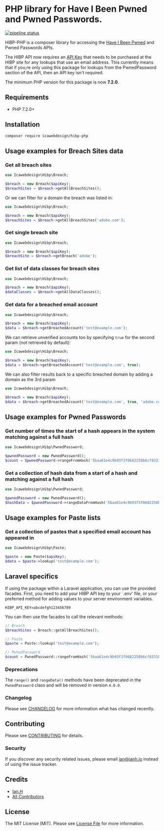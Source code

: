 # PHP library for Have I Been Pwned and Pwned Passwords.

[![pipeline status](https://gitlab.2up.io/ian/hibp-php/badges/master/pipeline.svg)](https://gitlab.2up.io/ian/hibp-php/commits/master)

HIBP-PHP is a composer library for accessing the [Have I Been Pwned](https://haveibeenpwned.com) and Pwned Passwords APIs.

The HIBP API now requires an [API Key](https://haveibeenpwned.com/API/Key) that needs to be purchased at the HIBP site for any lookups that use an email address. This currently means that if you;re only using this package for lookups from the PwnedPassword section of the API, then an API key isn't required.

The minimum PHP version for this package is now **7.2.0**.

## Requirements

* PHP 7.2.0+

## Installation
```bash
composer require icawebdesign/hibp-php
```

## Usage examples for Breach Sites data

### Get all breach sites
```php
use Icawebdesign\Hibp\Breach;

$breach = new Breach($apiKey);
$breachSites = $breach->getAllBreachSites();
```

Or we can filter for a domain the breach was listed in:

```php
use Icawebdesign\Hibp\Breach;

$breach = new Breach($apiKey);
$breachSites = $breach->getAllBreachSites('adobe.com');
```

### Get single breach site
```php
use Icawebdesign\Hibp\Breach;

$breach = new Breach($apiKey);
$breachSite = $breach->getBreach('adobe');
```

### Get list of data classes for breach sites
```php
use Icawebdesign\Hibp\Breach;

$breach = new Breach($apiKey);
$dataClasses = $breach->getAllDataClasses();
```

### Get data for a breached email account
```php
use Icawebdesign\Hibp\Breach;

$breach = new Breach($apiKey);
$data = $breach->getBreachedAccount('test@example.com');
```

We can retrieve unverified accounts too by specifying `true` for the second param (not retrieved by default):

```php
use Icawebdesign\Hibp\Breach;

$breach = new Breach($apiKey);
$data = $breach->getBreachedAccount('test@example.com', true);
```

We can also filter results back to a specific breached domain by adding a domain as the 3rd param

```php
use Icawebdesign\Hibp\Breach;

$breach = new Breach($apiKey);
$data = $breach->getBreachedAccount('test@example.com', true, 'adobe.com');
```

## Usage examples for Pwned Passwords

### Get number of times the start of a hash appears in the system matching against a full hash
```php
use Icawebdesign\Hibp\PwnedPassword;

$pwnedPassword = new PwnedPassword();
$count = $pwnedPassword->rangeFromHash('5baa61e4c9b93f3f0682250b6cf8331b7ee68fd8');
```

### Get a collection of hash data from a start of a hash and matching against a full hash
```php
use Icawebdesign\Hibp\PwnedPassword;

$pwnedPassword = new PwnedPassword();
$hashData = $pwnedPassword->rangeDataFromHash('5baa61e4c9b93f3f0682250b6cf8331b7ee68fd8');
```

## Usage examples for Paste lists

### Get a collection of pastes that a specified email account has appeared in
```php
use Icawebdesign\Hibp\Paste;

$paste = new Paste($apiKey);
$data = $paste->lookup('test@example.com');
```

## Laravel specifics
If using the package within a Laravel application, you can use the provided facades.
First, you need to add your HIBP API key to your `.env' file, or your preferred method for adding values to your server environment variables.

```
HIBP_API_KEY=abcdefgh123456789
```

You can then use the facades to call the relevant methods:

```php
// Breach
$breachSites = Breach::getAllBreachSites();

// Paste
$paste = Paste::lookup('test@example.com');

// PwnedPassword
$count = PwnedPassword::rangeFromHash('5baa61e4c9b93f3f0682250b6cf8331b7ee68fd8');
```

### Deprecations
The `range()` and `rangeData()` methods have been deprecated in the `PwnedPassword` class and will be removed in version `4.0.0`.

### Changelog

Please see [CHANGELOG](CHANGELOG.md) for more information what has changed recently.

## Contributing

Please see [CONTRIBUTING](CONTRIBUTING.md) for details.

### Security

If you discover any security related issues, please email ian@ianh.io instead of using the issue tracker.

## Credits

- [Ian.H](https://github.com/icawebdesign)
- [All Contributors](../../contributors)

## License

The MIT License (MIT). Please see [License File](LICENSE) for more information.
